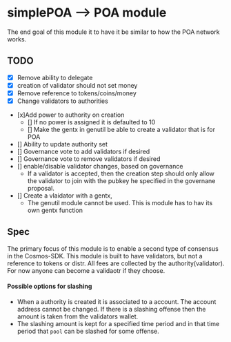 # simplePOA --> POA module

The end goal of this module it to have it be similar to how the POA network works.

## TODO

- [x] Remove ability to delegate
- [x] creation of validator should not set money
- [x] Remove reference to tokens/coins/money
- [x] Change validators to authorities
- [x]Add power to authority on creation
  - [] If no power is assigned it is defaulted to 10
  - [] Make the gentx in genutil be able to create a validator that is for POA
- [] Ability to update authority set
- [] Governance vote to add validators if desired
- [] Governance vote to remove validators if desired
- [] enable/disable validator changes, based on governance
  - If a validator is accepted, then the creation step should only allow the validator to join with the pubkey he specified in the governane proposal.
- [] Create a vlaidator with a gentx,
  - The genutil module cannot be used. This is module has to hav its own gentx function

## Spec

The primary focus of this module is to enable a second type of consensus in the Cosmos-SDK. This module is built to have validators, but not a reference to tokens or distr.
All fees are collected by the authority(validator). For now anyone can become a validaotr if they choose.

#### Possible options for slashing

- When a authority is created it is associated to a account. The account address cannot be changed. If there is a slashing offense then the amount is taken from the validators wallet.
- The slashing amount is kept for a specified time period and in that time period that `pool` can be slashed for some offense.

